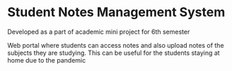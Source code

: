 # Student Notes Management System

Developed as a part of academic mini project for 6th semester

Web portal where students can access notes and also upload notes of the subjects they are studying. This can be useful for the students staying at home due to the pandemic 
